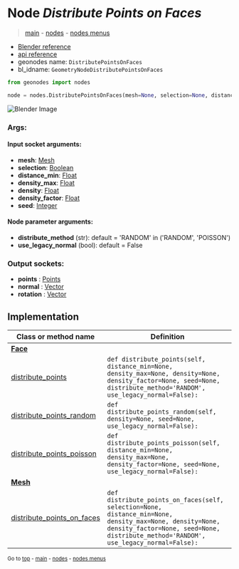 # Node *Distribute Points on Faces*

> [main](../index.md) - [nodes](nodes.md) - [nodes menus](nodes_menus.md)

- [Blender reference](https://docs.blender.org/manual/en/latest/modeling/geometry_nodes/point/distribute_points_on_faces.html)
- [api reference](https://docs.blender.org/api/current/bpy.types.GeometryNodeDistributePointsOnFaces.html)
- geonodes name: `DistributePointsOnFaces`
- bl_idname: `GeometryNodeDistributePointsOnFaces`

```python
from geonodes import nodes

node = nodes.DistributePointsOnFaces(mesh=None, selection=None, distance_min=None, density_max=None, density=None, density_factor=None, seed=None, distribute_method='RANDOM', use_legacy_normal=False)
```

![Blender Image](https://docs.blender.org/manual/en/latest/_images/node-types_GeometryNodeDistributePointsOnFaces.webp)

### Args:

#### Input socket arguments:

- **mesh**: [Mesh](Mesh.md)
- **selection**: [Boolean](Boolean.md)
- **distance_min**: [Float](Float.md)
- **density_max**: [Float](Float.md)
- **density**: [Float](Float.md)
- **density_factor**: [Float](Float.md)
- **seed**: [Integer](Integer.md)

#### Node parameter arguments:

- **distribute_method** (str): default = 'RANDOM' in ('RANDOM', 'POISSON')
- **use_legacy_normal** (bool): default = False

### Output sockets:

- **points** : [Points](Points.md)
- **normal** : [Vector](Vector.md)
- **rotation** : [Vector](Vector.md)

## Implementation

| Class or method name | Definition |
|----------------------|------------|
| **[Face](Face.md)** |
| [distribute_points](Face.md#distribute_points) | `def distribute_points(self, distance_min=None, density_max=None, density=None, density_factor=None, seed=None, distribute_method='RANDOM', use_legacy_normal=False):` |
| [distribute_points_random](Face.md#distribute_points_random) | `def distribute_points_random(self, density=None, seed=None, use_legacy_normal=False):` |
| [distribute_points_poisson](Face.md#distribute_points_poisson) | `def distribute_points_poisson(self, distance_min=None, density_max=None, density_factor=None, seed=None, use_legacy_normal=False):` |
| **[Mesh](Mesh.md)** |
| [distribute_points_on_faces](Mesh.md#distribute_points_on_faces) | `def distribute_points_on_faces(self, selection=None, distance_min=None, density_max=None, density=None, density_factor=None, seed=None, distribute_method='RANDOM', use_legacy_normal=False):` |

<sub>Go to [top](#node-Distribute-Points-on-Faces) - [main](../index.md) - [nodes](nodes.md) - [nodes menus](nodes_menus.md)</sub>

